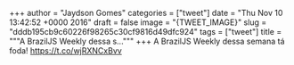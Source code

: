 
+++
author = "Jaydson Gomes"
categories = ["tweet"]
date = "Thu Nov 10 13:42:52 +0000 2016"
draft = false
image = "{TWEET_IMAGE}"
slug = "dddb195cb9c60226f98265c30cf9816d49dfc924"
tags = ["tweet"]
title = """A BrazilJS Weekly dessa s..."""
+++
A BrazilJS Weekly dessa semana tá foda! https://t.co/wjRXNCxBvv
